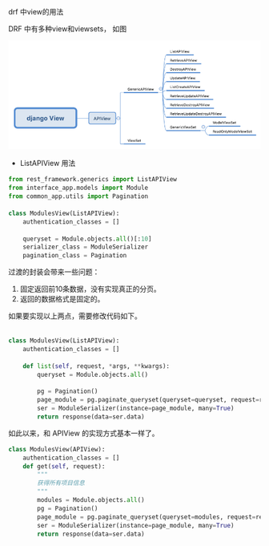 drf 中view的用法

DRF 中有多种view和viewsets， 如图

![](./img/drf_view.png)


* ListAPIView 用法

```py
from rest_framework.generics import ListAPIView
from interface_app.models import Module
from common_app.utils import Pagination

class ModulesView(ListAPIView):
    authentication_classes = []

    queryset = Module.objects.all()[:10]
    serializer_class = ModuleSerializer
    pagination_class = Pagination
```

过渡的封装会带来一些问题：

1. 固定返回前10条数据，没有实现真正的分页。
2. 返回的数据格式是固定的。

如果要实现以上两点，需要修改代码如下。

```py

class ModulesView(ListAPIView):
    authentication_classes = []

    def list(self, request, *args, **kwargs):
        queryset = Module.objects.all()

        pg = Pagination()
        page_module = pg.paginate_queryset(queryset=queryset, request=request, view=self)
        ser = ModuleSerializer(instance=page_module, many=True)
        return response(data=ser.data)

```

如此以来，和 APIView 的实现方式基本一样了。

```python
class ModulesView(APIView):
    authentication_classes = []
    def get(self, request):
        """
        获得所有项目信息
        """
        modules = Module.objects.all()
        pg = Pagination()
        page_module = pg.paginate_queryset(queryset=modules, request=request, view=self)
        ser = ModuleSerializer(instance=page_module, many=True)
        return response(data=ser.data)

```
